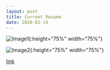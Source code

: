 ```yaml
---
layout: post
title: Current Resume
date: 2020-02-19
---
```


![Image1](https://github.com/jmyerowitz/jmyerowitz.github.io/blob/master/assets/img/jordan%20resume_linkedin-page-0.jpg){:height="75%" width="75%"}


![Image2](https://github.com/jmyerowitz/jmyerowitz.github.io/blob/master/assets/img/jordan%20resume_linkedin-page-1.jpg){:height="75%" width="75%"}

[link](https://github.com/jmyerowitz/jmyerowitz.github.io/blob/master/assets/img/jordan%20resume_linkedin-page-0.jpg)
